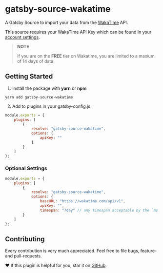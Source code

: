 # gatsby-source-wakatime

A Gatsby Source to import your data from the [WakaTime](https://wakatime.com) API.

This source requires your WakaTime API Key which can be found in your [account settings](https://wakatime.com/settings/account).

> **NOTE**
>
> If you are on the **FREE** tier on Wakatime, you are limited to a maxium of 14 days of data.

## Getting Started

1. Install the package with **yarn** or **npm**

`yarn add gatsby-source-wakatime`

2. Add to plugins in your gatsby-config.js

```javascript
module.exports = {
    plugins: [
        {
            resolve: "gatsby-source-wakatime",
            options: {
                apiKey: ""
            }
        }
    ]
};
```

### Optional Settings

```javascript
module.exports = {
    plugins: [
        {
            resolve: "gatsby-source-wakatime",
            options: {
                baseURL: "https://wakatime.com/api/v1",
                apiKey: "",
                timespan: "7day" // any timespan acceptable by the `ms` module
        }
    ]
};
```

## Contributing

Every contribution is very much appreciated.
Feel free to file bugs, feature- and pull-requests.

❤️ If this plugin is helpful for you, star it on [GitHub](https://github.com/codevachon/gatsby-source-wakatime).

